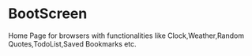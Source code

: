 # BootScreen
Home Page for browsers with functionalities like Clock,Weather,Random Quotes,TodoList,Saved Bookmarks etc.
